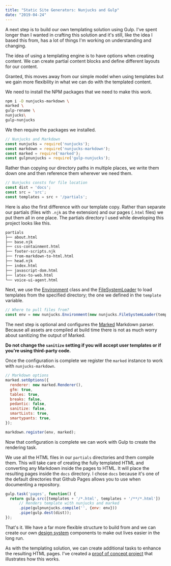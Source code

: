 ```yaml
---
title: "Static Site Generators: Nunjucks and Gulp"
date: "2019-04-24"
---
```


A next step is to build our own templating solution using Gulp. I've spent longer than I wanted in crafting this solution and it's still, like the idea I based this from, has a lot of things I'm working on understanding and changing.

The idea of using a templating engine is to have options when creating content. We can create partial content blocks and define different layouts for our content.

Granted, this moves away from our simple model when using templates but we gain more flexibility in what we can do with the templated content.

We need to install the NPM packages that we need to make this work.

```bash
npm i -D nunjucks-markdown \
marked \
gulp-rename \
nunjucks\
gulp-nunjucks
```

We then require the packages we installed.

```js
// Nunjucks and Markdown
const nunjucks = require('nunjucks');
const markdown = require('nunjucks-markdown');
const marked = require('marked');
const gulpnunjucks = require('gulp-nunjucks');
```

Rather than copying our directory paths in multiple places, we write them down one and then reference them wherever we need them.

```js
// Nunjucks consts for file location
const dist = 'docs';
const src = 'src';
const templates = src + '/partials';
```

Here is also the first difference with our template copy. Rather than separate our partials (files with `.njk` as the extension) and our pages (`.html` files) we put them all in one place. The partials directory I used while developing this project looks like this.

```bash
partials
├── about.html
├── base.njk
├── css-containment.html
├── footer-scripts.njk
├── from-markdown-to-html.html
├── head.njk
├── index.html
├── javascript-dom.html
├── latex-to-web.html
└── voice-ui-agent.html
```

Next, we use the [Environment](https://mozilla.github.io/nunjucks/api.html#environment) class and the [FileSystemLoader](https://mozilla.github.io/nunjucks/api.html#filesystemloader) to load templates from the specified directory; the one we defined in the `template` variable.

```js
// Where to pull files from?
const env = new nunjucks.Environment(new nunjucks.FileSystemLoader(templates));
```

The next step is optional and configures the [Marked](https://github.com/markedjs/marked) Markdown parser. Because all assets are compiled at build time there is not as much worry about sanitizing the output of Marked.

**Do not change the `sanitize` setting if you will accept user templates or if you're using third-party code.**

Once the configuration is complete we register the `marked` instance to work with `nunjucks-markdown`.

```js
// Markdown options
marked.setOptions({
  renderer: new marked.Renderer(),
  gfm: true,
  tables: true,
  breaks: false,
  pedantic: false,
  sanitize: false,
  smartLists: true,
  smartypants: true,
});

markdown.register(env, marked);
```

Now that configuration is complete we can work with Gulp to create the rendering task.

We use all the HTML files in our `partials` directories and them compile them. This will take care of creating the fully templated HTML and converting any Markdown inside the pages to HTML. It will place the resulting pages inside the `docs` directory. I chose `docs` because it's one of the default directories that Github Pages allows you to use when documenting a repository.

```js
gulp.task('pages', function() {
  return gulp.src([templates + '/*.html', templates + '/**/*.html'])
      // Renders template with nunjucks and marked
      .pipe(gulpnunjucks.compile('', {env: env}))
      .pipe(gulp.dest(dist));
});
```

That's it. We have a far more flexible structure to build from and we can create our own [design system](https://www.designbetter.co/design-systems-handbook) components to make out lives easier in the long run.

As with the templating solution, we can create additional tasks to enhance the resulting HTML pages. I've created a [proof of concept project](https://github.com/caraya/static-gen-njk) that illustrates how this works.
